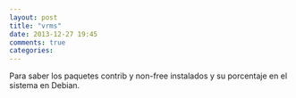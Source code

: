 ```yaml
---
layout: post
title: "vrms"
date: 2013-12-27 19:45
comments: true
categories: 
---
```

Para saber los paquetes contrib y non-free instalados y su porcentaje en el sistema en Debian.

